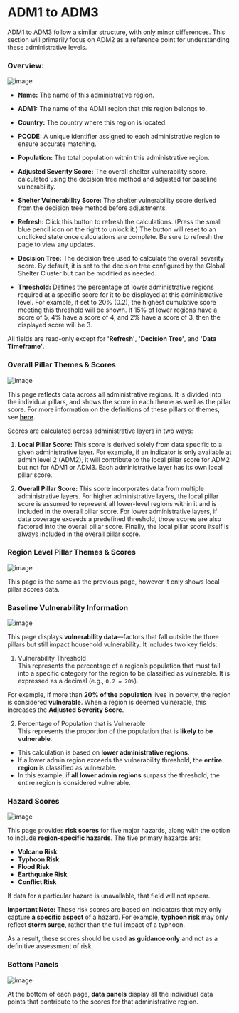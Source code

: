 # ADM1 to ADM3  

ADM1 to ADM3 follow a similar structure, with only minor differences. This section will primarily focus on ADM2 as a reference point for understanding these administrative levels.  


### Overview:

![image](https://github.com/user-attachments/assets/57f58a64-2acf-4b29-81f8-eb3d3e86311a)

- **Name:** The name of this administrative region. 
- **ADM1:** The name of the ADM1 region that this region belongs to.  
- **Country:** The country where this region is located.  
- **PCODE:** A unique identifier assigned to each administrative region to ensure accurate matching.  
- **Population:** The total population within this administrative region.  
- **Adjusted Severity Score:** The overall shelter vulnerability score, calculated using the decision tree method and adjusted for baseline vulnerability.  
- **Shelter Vulnerability Score:** The shelter vulnerability score derived from the decision tree method before adjustments.  
- **Refresh:** Click this button to refresh the calculations. (Press the small blue pencil icon on the right to unlock it.) The button will reset to an unclicked state once calculations are complete. Be sure to refresh the page to view any updates.  

- **Decision Tree:** The decision tree used to calculate the overall severity score. By default, it is set to the decision tree configured by the Global Shelter Cluster but can be modified as needed.  
- **Threshold:** Defines the percentage of lower administrative regions required at a specific score for it to be displayed at this administrative level. For example, if set to 20% (0.2), the highest cumulative score meeting this threshold will be shown. If 15% of lower regions have a score of 5, 4% have a score of 4, and 2% have a score of 3, then the displayed score will be 3.  

All fields are read-only except for **'Refresh'**, **'Decision Tree'**, and **'Data Timeframe'**.  


### Overall Pillar Themes & Scores

![image](https://github.com/user-attachments/assets/a6567449-e033-494f-a7ef-4c8d366f1a7b)

This page reflects data across all administrative regions. It is divided into the individual pillars, and shows the score in each theme as well as the pillar score. For more information on the definitions of these pillars or themes, see **[here](../general/page1.md)**.

Scores are calculated across administrative layers in two ways:

1. **Local Pillar Score:** This score is derived solely from data specific to a given administrative layer. For example, if an indicator is only available at admin level 2 (ADM2), it will contribute to the local pillar score for ADM2 but not for ADM1 or ADM3. Each administrative layer has its own local pillar score.

2. **Overall Pillar Score:** This score incorporates data from multiple administrative layers. For higher administrative layers, the local pillar score is assumed to represent all lower-level regions within it and is included in the overall pillar score. For lower administrative layers, if data coverage exceeds a predefined threshold, those scores are also factored into the overall pillar score. Finally, the local pillar score itself is always included in the overall pillar score.


### Region Level Pillar Themes & Scores

![image](https://github.com/user-attachments/assets/3c074be6-cd7c-44e5-b1f8-bc474b8d036b)

This page is the same as the previous page, however it only shows local pillar scores data.

### Baseline Vulnerability Information

![image](https://github.com/user-attachments/assets/4f554998-2ba2-4ad8-a839-a781f2f9d710)

This page displays **vulnerability data**—factors that fall outside the three pillars but still impact household vulnerability. It includes two key fields:  

1. Vulnerability Threshold  
This represents the percentage of a region’s population that must fall into a specific category for the region to be classified as vulnerable. It is expressed as a decimal (e.g., `0.2 = 20%`).  

For example, if more than **20% of the population** lives in poverty, the region is considered **vulnerable**. When a region is deemed vulnerable, this increases the **Adjusted Severity Score**.  

2. Percentage of Population that is Vulnerable  
This represents the proportion of the population that is **likely to be vulnerable**.  

- This calculation is based on **lower administrative regions**.  
- If a lower admin region exceeds the vulnerability threshold, the **entire region** is classified as vulnerable.  
- In this example, if **all lower admin regions** surpass the threshold, the entire region is considered vulnerable.  

### Hazard Scores

![image](https://github.com/user-attachments/assets/f4cbcfb4-ddac-4455-a838-c453a8a7248a)

This page provides **risk scores** for five major hazards, along with the option to include **region-specific hazards**. The five primary hazards are:  

- **Volcano Risk**  
- **Typhoon Risk**  
- **Flood Risk**  
- **Earthquake Risk**  
- **Conflict Risk**  

If data for a particular hazard is unavailable, that field will not appear.  

**Important Note:**
These risk scores are based on indicators that may only capture **a specific aspect** of a hazard. For example, **typhoon risk** may only reflect **storm surge**, rather than the full impact of a typhoon.  

As a result, these scores should be used **as guidance only** and not as a definitive assessment of risk.  


### Bottom Panels 

![image](https://github.com/user-attachments/assets/f836ce6a-42b5-4004-a5ad-c0b0d66c30f2)

At the bottom of each page, **data panels** display all the individual data points that contribute to the scores for that administrative region.  

